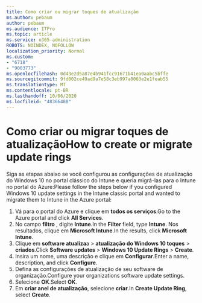 ```yaml
---
title: Como criar ou migrar toques de atualização
ms.author: pebaum
author: pebaum
ms.audience: ITPro
ms.topic: article
ms.service: o365-administration
ROBOTS: NOINDEX, NOFOLLOW
localization_priority: Normal
ms.custom:
- "6718"
- "9003773"
ms.openlocfilehash: 0d43e2d5a87e4b941fcc91671b41ea0aabc5bffe
ms.sourcegitcommit: 9fd002ce49ad9a7e58c3eb997a8063e2e1feab55
ms.translationtype: MT
ms.contentlocale: pt-BR
ms.lasthandoff: 10/06/2020
ms.locfileid: "48366488"
---
```

# <a name="how-to-create-or-migrate-update-rings"></a><span data-ttu-id="75311-102">Como criar ou migrar toques de atualização</span><span class="sxs-lookup"><span data-stu-id="75311-102">How to create or migrate update rings</span></span>

<span data-ttu-id="75311-103">Siga as etapas abaixo se você configurou as configurações de atualização do Windows 10 no portal clássico do Intune e queria migrá-las para o Intune no portal do Azure:</span><span class="sxs-lookup"><span data-stu-id="75311-103">Please follow the steps below if you configured Windows 10 update settings in the Intune classic portal and wanted to migrate them to Intune in the Azure portal:</span></span>

1. <span data-ttu-id="75311-104">Vá para o portal do Azure e clique em **todos os serviços**.</span><span class="sxs-lookup"><span data-stu-id="75311-104">Go to the Azure portal and click **All Services**.</span></span>
2. <span data-ttu-id="75311-105">No campo **filtro** , digite **Intune**.</span><span class="sxs-lookup"><span data-stu-id="75311-105">In the **Filter** field, type **Intune**.</span></span> <span data-ttu-id="75311-106">Nos resultados, clique em **Microsoft Intune**.</span><span class="sxs-lookup"><span data-stu-id="75311-106">In the results, click **Microsoft Intune**.</span></span>
3. <span data-ttu-id="75311-107">Clique em **software atualiza**a  >  **atualização do Windows 10 toques**  >  **criados**.</span><span class="sxs-lookup"><span data-stu-id="75311-107">Click **Software updates** > **Windows 10 Update Rings** > **Create**.</span></span>
4. <span data-ttu-id="75311-108">Insira um nome, uma descrição e clique em **Configurar**.</span><span class="sxs-lookup"><span data-stu-id="75311-108">Enter a name, description, and click **Configure**.</span></span>
5. <span data-ttu-id="75311-109">Defina as configurações de atualização de seu software de organização.</span><span class="sxs-lookup"><span data-stu-id="75311-109">Configure your organizations software update settings.</span></span>
6. <span data-ttu-id="75311-110">Selecione **OK**.</span><span class="sxs-lookup"><span data-stu-id="75311-110">Select **OK**.</span></span>
7. <span data-ttu-id="75311-111">Em **criar anel de atualização**, selecione **criar**.</span><span class="sxs-lookup"><span data-stu-id="75311-111">In **Create Update Ring**, select **Create**.</span></span>
